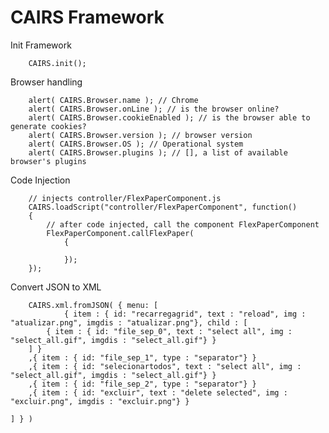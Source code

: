 CAIRS Framework
===============

Init Framework

        CAIRS.init();


Browser handling

        alert( CAIRS.Browser.name ); // Chrome
        alert( CAIRS.Browser.onLine ); // is the browser online?
        alert( CAIRS.Browser.cookieEnabled ); // is the browser able to generate cookies?
        alert( CAIRS.Browser.version ); // browser version
        alert( CAIRS.Browser.OS ); // Operational system
        alert( CAIRS.Browser.plugins ); // [], a list of available browser's plugins
        

Code Injection

        // injects controller/FlexPaperComponent.js
        CAIRS.loadScript("controller/FlexPaperComponent", function()
        {
        	// after code injected, call the component FlexPaperComponent
        	FlexPaperComponent.callFlexPaper(
                {
                        
                });   
        });


Convert JSON to XML

        CAIRS.xml.fromJSON( { menu: [
                { item : { id: "recarregagrid", text : "reload", img : "atualizar.png", imgdis : "atualizar.png"}, child : [
			{ item : { id: "file_sep_0", text : "select all", img : "select_all.gif", imgdis : "select_all.gif"} }
		] }
		,{ item : { id: "file_sep_1", type : "separator"} }
		,{ item : { id: "selecionartodos", text : "select all", img : "select_all.gif", imgdis : "select_all.gif"} }
		,{ item : { id: "file_sep_2", type : "separator"} }
		,{ item : { id: "excluir", text : "delete selected", img : "excluir.png", imgdis : "excluir.png"} }
		
	] } )
